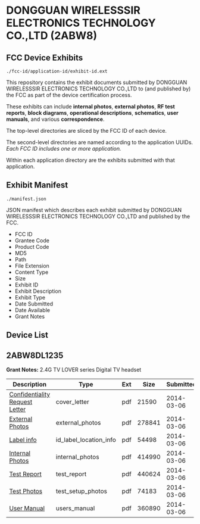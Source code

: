 # DONGGUAN WIRELESSSIR ELECTRONICS TECHNOLOGY CO.,LTD (2ABW8)
## FCC Device Exhibits

```
./fcc-id/application-id/exhibit-id.ext
```

This repository contains the exhibit documents submitted by DONGGUAN WIRELESSSIR ELECTRONICS TECHNOLOGY CO.,LTD to (and published by) the FCC as part of the device certification process.

These exhibits can include **internal photos**, **external photos**, **RF test reports**, **block diagrams**, **operational descriptions**, **schematics**, **user manuals**, and various **correspondence**.

The top-level directories are sliced by the FCC ID of each device.

The second-level directories are named according to the application UUIDs. *Each FCC ID includes one or more application.*

Within each application directory are the exhibits submitted with that application. 

## Exhibit Manifest

```
./manifest.json
```

JSON manifest which describes each exhibit submitted by DONGGUAN WIRELESSSIR ELECTRONICS TECHNOLOGY CO.,LTD and published by the FCC.

- FCC ID
- Grantee Code
- Product Code
- MD5
- Path
- File Extension
- Content Type
- Size
- Exhibit ID
- Exhibit Description
- Exhibit Type
- Date Submitted
- Date Available
- Grant Notes

## Device List
## 2ABW8DL1235
**Grant Notes:** 2.4G TV LOVER series Digital TV headset

| Description | Type | Ext | Size | Submitted | Available |
| ----------- | ---- | --- | ---- | --------- | --------- |
| [Confidentiality Request Letter](2ABW8DL1235/2e6b99c081db510998c85d8e11be29fd/2207744.pdf) | cover_letter | pdf | 21590 | 2014-03-06 | 2014-03-06 |
| [External Photos](2ABW8DL1235/2e6b99c081db510998c85d8e11be29fd/2207742.pdf) | external_photos | pdf | 278841 | 2014-03-06 | 2014-03-06 |
| [Label info](2ABW8DL1235/2e6b99c081db510998c85d8e11be29fd/2207746.pdf) | id_label_location_info | pdf | 54498 | 2014-03-06 | 2014-03-06 |
| [Internal Photos](2ABW8DL1235/2e6b99c081db510998c85d8e11be29fd/2207745.pdf) | internal_photos | pdf | 414990 | 2014-03-06 | 2014-03-06 |
| [Test Report](2ABW8DL1235/2e6b99c081db510998c85d8e11be29fd/2207743.pdf) | test_report | pdf | 440624 | 2014-03-06 | 2014-03-06 |
| [Test Photos](2ABW8DL1235/2e6b99c081db510998c85d8e11be29fd/2207747.pdf) | test_setup_photos | pdf | 74183 | 2014-03-06 | 2014-03-06 |
| [User Manual](2ABW8DL1235/2e6b99c081db510998c85d8e11be29fd/2207748.pdf) | users_manual | pdf | 360890 | 2014-03-06 | 2014-03-06 |
